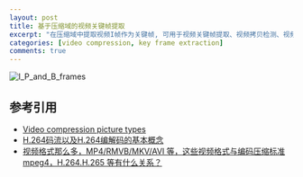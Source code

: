 ```yaml
---
layout: post
title: 基于压缩域的视频关键帧提取
excerpt: "在压缩域中提取视频I帧作为关键帧, 可用于视频关键帧提取、视频拷贝检测、视频检索等应用中."
categories: [video compression, key frame extraction]
comments: true
---
```


![I_P_and_B_frames](https://upload.wikimedia.org/wikipedia/commons/6/64/I_P_and_B_frames.svg "A sequence of video frames, consisting of two keyframes (I), one forward-predicted frame (P) and one bi-directionally predicted frame (B).
")

## 参考引用

* [Video compression picture types](https://en.wikipedia.org/wiki/Video_compression_picture_types)  
* [H.264码流以及H.264编解码的基本概念](https://maxwellqi.github.io/ios-h264-summ/)  
* [视频格式那么多，MP4/RMVB/MKV/AVI 等，这些视频格式与编码压缩标准 mpeg4，H.264.H.265 等有什么关系？](https://www.zhihu.com/question/20997688)  

